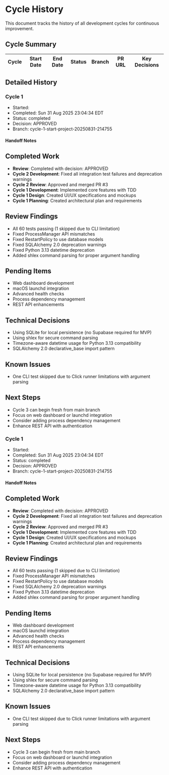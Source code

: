 # Cycle History

This document tracks the history of all development cycles for continuous improvement.

## Cycle Summary

| Cycle | Start Date | End Date | Status | Branch | PR URL | Key Decisions |
|-------|------------|----------|--------|--------|--------|---------------|

## Detailed History


### Cycle 1
- Started: 
- Completed: Sun 31 Aug 2025 23:04:34 EDT
- Status: completed
- Decision: APPROVED
- Branch: cycle-1-start-project-20250831-214755

#### Handoff Notes
## Completed Work
<!-- Updated by each agent as they complete their phase -->
- **Review**: Completed with decision: APPROVED
- **Cycle 2 Development**: Fixed all integration test failures and deprecation warnings
- **Cycle 2 Review**: Approved and merged PR #3
- **Cycle 1 Development**: Implemented core features with TDD
- **Cycle 1 Design**: Created UI/UX specifications and mockups
- **Cycle 1 Planning**: Created architectural plan and requirements

## Review Findings
- All 60 tests passing (1 skipped due to CLI limitation)
- Fixed ProcessManager API mismatches
- Fixed RestartPolicy to use database models
- Fixed SQLAlchemy 2.0 deprecation warnings
- Fixed Python 3.13 datetime deprecation
- Added shlex command parsing for proper argument handling

## Pending Items
<!-- Items that need attention in the next phase or cycle -->
- Web dashboard development
- macOS launchd integration
- Advanced health checks
- Process dependency management
- REST API enhancements

## Technical Decisions
<!-- Important technical decisions made during this cycle -->
- Using SQLite for local persistence (no Supabase required for MVP)
- Using shlex for secure command parsing
- Timezone-aware datetime usage for Python 3.13 compatibility
- SQLAlchemy 2.0 declarative_base import pattern

## Known Issues
<!-- Issues discovered but not yet resolved -->
- One CLI test skipped due to Click runner limitations with argument parsing

## Next Steps
<!-- Clear action items for the next agent/cycle -->
- Cycle 3 can begin fresh from main branch
- Focus on web dashboard or launchd integration
- Consider adding process dependency management
- Enhance REST API with authentication


### Cycle 1
- Started: 
- Completed: Sun 31 Aug 2025 23:04:34 EDT
- Status: completed
- Decision: APPROVED
- Branch: cycle-1-start-project-20250831-214755

#### Handoff Notes
## Completed Work
<!-- Updated by each agent as they complete their phase -->
- **Review**: Completed with decision: APPROVED
- **Cycle 2 Development**: Fixed all integration test failures and deprecation warnings
- **Cycle 2 Review**: Approved and merged PR #3
- **Cycle 1 Development**: Implemented core features with TDD
- **Cycle 1 Design**: Created UI/UX specifications and mockups
- **Cycle 1 Planning**: Created architectural plan and requirements

## Review Findings
- All 60 tests passing (1 skipped due to CLI limitation)
- Fixed ProcessManager API mismatches
- Fixed RestartPolicy to use database models
- Fixed SQLAlchemy 2.0 deprecation warnings
- Fixed Python 3.13 datetime deprecation
- Added shlex command parsing for proper argument handling

## Pending Items
<!-- Items that need attention in the next phase or cycle -->
- Web dashboard development
- macOS launchd integration
- Advanced health checks
- Process dependency management
- REST API enhancements

## Technical Decisions
<!-- Important technical decisions made during this cycle -->
- Using SQLite for local persistence (no Supabase required for MVP)
- Using shlex for secure command parsing
- Timezone-aware datetime usage for Python 3.13 compatibility
- SQLAlchemy 2.0 declarative_base import pattern

## Known Issues
<!-- Issues discovered but not yet resolved -->
- One CLI test skipped due to Click runner limitations with argument parsing

## Next Steps
<!-- Clear action items for the next agent/cycle -->
- Cycle 3 can begin fresh from main branch
- Focus on web dashboard or launchd integration
- Consider adding process dependency management
- Enhance REST API with authentication

